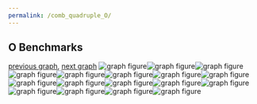 ```yaml
---
permalink: /comb_quadruple_O/
---
```



## O Benchmarks

[previous graph](../comb_quadruple_K/), [next graph](../comb_quadruple_PDFD/)
![graph figure](./images/quadruple/O/O-A_box.png)![graph figure](./images/quadruple/O/O-AVL_box.png)![graph figure](./images/quadruple/O/O-CYPHERD_box.png)![graph figure](./images/quadruple/O/O-EGG_box.png)![graph figure](./images/quadruple/O/O-F_box.png)![graph figure](./images/quadruple/O/O-FACE_box.png)![graph figure](./images/quadruple/O/O-FLOYD_box.png)![graph figure](./images/quadruple/O/O-H_box.png)![graph figure](./images/quadruple/O/O-JSOND_box.png)![graph figure](./images/quadruple/O/O-K_box.png)![graph figure](./images/quadruple/O/O-O_box.png)![graph figure](./images/quadruple/O/O-PDFD_box.png)![graph figure](./images/quadruple/O/O-RB_box.png)![graph figure](./images/quadruple/O/O-ROD_box.png)![graph figure](./images/quadruple/O/O-SMATRIX_box.png)![graph figure](./images/quadruple/O/O-SORTD_box.png)![graph figure](./images/quadruple/O/O-ZB_box.png)